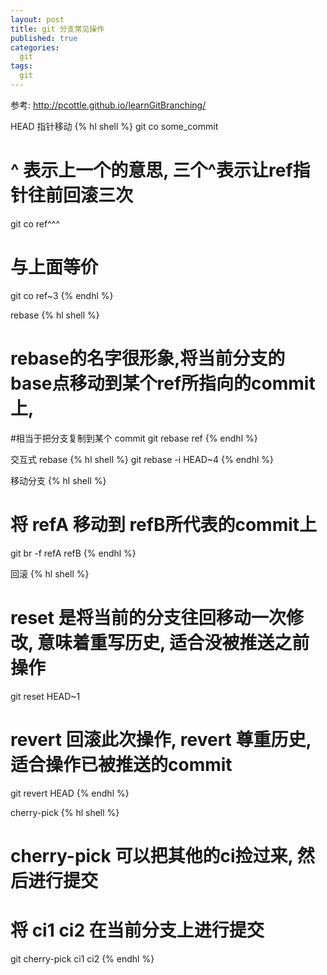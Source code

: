 ```yaml
---
layout: post
title: git 分支常见操作
published: true
categories:
  git
tags:
  git
---
```


参考: http://pcottle.github.io/learnGitBranching/

HEAD 指针移动
{% hl shell %}
git co some_commit
# ^ 表示上一个的意思, 三个^表示让ref指针往前回滚三次
git co ref^^^ 
# 与上面等价
git co ref~3 
{% endhl %}

rebase
{% hl shell %}
# rebase的名字很形象,将当前分支的base点移动到某个ref所指向的commit上,
#相当于把分支复制到某个 commit
git rebase ref 
{% endhl %}

交互式 rebase
{% hl shell %}
git rebase -i HEAD~4
{% endhl %}

移动分支
{% hl shell %}
# 将 refA 移动到 refB所代表的commit上
git br -f refA refB
{% endhl %}

回滚
{% hl shell %}
# reset 是将当前的分支往回移动一次修改, 意味着重写历史, 适合没被推送之前操作
git reset HEAD~1

# revert 回滚此次操作, revert 尊重历史, 适合操作已被推送的commit
git revert HEAD
{% endhl %}

cherry-pick
{% hl shell %}
# cherry-pick 可以把其他的ci捡过来, 然后进行提交
# 将 ci1 ci2 在当前分支上进行提交
git cherry-pick ci1 ci2 
{% endhl %}

